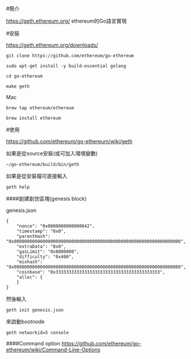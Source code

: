 #簡介

https://geth.ethereum.org/
ethereum的Go語言實現

#安裝

https://geth.ethereum.org/downloads/
```
git clone https://github.com/ethereum/go-ethereum

sudo apt-get install -y build-essential golang

cd go-ethereum

make geth
```

Mac

```
brew tap ethereum/ethereum

brew install ethereum
```

#使用

https://github.com/ethereum/go-ethereum/wiki/geth

如果是從source安裝(或可加入環境變數)
```
~/go-ethereum/build/bin/geth
```

如果是從安裝檔可直接輸入
```
geth help
```

####創建創世區塊(genesis block)

genesis.json
```
{
    "nonce": "0x0000000000000042",
    "timestamp": "0x0",
    "parentHash": "0x0000000000000000000000000000000000000000000000000000000000000000",
    "extraData": "0x0",
    "gasLimit": "0x8000000",
    "difficulty": "0x400",
    "mixhash": "0x0000000000000000000000000000000000000000000000000000000000000000",
    "coinbase": "0x3333333333333333333333333333333333333333",
    "alloc": {
    }
}
```
然後輸入
```
geth init genesis.json
```
來啟動bootnode

```
geth networkid=5 console

```



####Command option
https://github.com/ethereum/go-ethereum/wiki/Command-Line-Options

